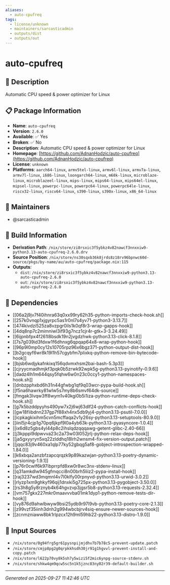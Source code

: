```yaml
---
aliases:
  - auto-cpufreq
tags:
  - license/unknown
  - maintainers/sarcasticadmin
  - outputs/dist
  - outputs/out
---
```


# auto-cpufreq

## 📝 Description

Automatic CPU speed & power optimizer for Linux

## 📋 Package Information

- **Name**: `auto-cpufreq`
- **Version**: `2.6.0`
- **Available**: ✅ Yes
- **Broken**: ✅ No
- **Description**: Automatic CPU speed & power optimizer for Linux
- **Homepage**: [https://github.com/AdnanHodzic/auto-cpufreq](https://github.com/AdnanHodzic/auto-cpufreq)
- **License**: `unknown`
- **Platforms**: `aarch64-linux`, `armv5tel-linux`, `armv6l-linux`, `armv7a-linux`, `armv7l-linux`, `i686-linux`, `loongarch64-linux`, `m68k-linux`, `microblaze-linux`, `microblazeel-linux`, `mips-linux`, `mips64-linux`, `mips64el-linux`, `mipsel-linux`, `powerpc-linux`, `powerpc64-linux`, `powerpc64le-linux`, `riscv32-linux`, `riscv64-linux`, `s390-linux`, `s390x-linux`, `x86_64-linux`
## 👥 Maintainers

- @sarcasticadmin


## 🔧 Build Information

- **Derivation Path**: `/nix/store/zi8rsxic3f5ybkz4v82nawcf3nnxxiw9-python3.13-auto-cpufreq-2.6.0.drv`
- **Source Position**: `/nix/store/ns30sqxb36k8jrds8z18rv96bpnwc60d-source/pkgs/by-name/au/auto-cpufreq/package.nix:115`
- **Outputs**:
  - `dist`:  `/nix/store/zi8rsxic3f5ybkz4v82nawcf3nnxxiw9-python3.13-auto-cpufreq-2.6.0`
  - `out`:  `/nix/store/zi8rsxic3f5ybkz4v82nawcf3nnxxiw9-python3.13-auto-cpufreq-2.6.0`

## 🔗 Dependencies

- [[06a2j9jv7f40ihnra63q0xx99ry62h35-python-imports-check-hook.sh]]
- [[257k0vnqp1xjgyrpc5as1r0nl7s4yv71-python3-3.13.7]]
- [[474kivdzi525za8vzpgr0ils1k0qf8r3-wrap-gapps-hook]]
- [[4dq8np7c2mimniwl3if93g7ncz1cjr4r-gtk+3-3.24.49]]
- [[6ijpnbfpx4f261l8bsdk19n2jvgdzhwk-python3.13-click-8.1.8]]
- [[7s7g039id3fdxw1f6dhnxg6qpqap64x8-wrap-python-hook]]
- [[96p9l0mp0cy12s10705rpz96x6bgz371-python-output-dist-hook]]
- [[b2gcqyf6wr8k19l1h57cgybfm7plixkq-python-remove-bin-bytecode-hook]]
- [[bjsb6wdjykafnkixq156qdvmxhsm2bai-bash-5.3p3]]
- [[cjryycmadhmjkf3pqk0b5zrwk92wpk5g-python3.13-pyinotify-0.9.6]]
- [[dadz4lh1m644qsy5fqhw6w0n23c0ccy1-python-namespaces-hook.sh]]
- [[dnbzpphxbd6h31n44gfwbg1qf9q03wcr-pypa-build-hook.sh]]
- [[f5na6hawrky81wlw5s7my8b6smvf64dk-source]]
- [[fmgak3lvqw3ff8wym1v40kgi0b5i1iza-python-runtime-deps-check-hook.sh]]
- [[g7k5bzddpyyhs490yw7x2j6wj63dlf24-python-catch-conflicts-hook]]
- [[gw18fiibdnn237gp7f88xh4nx5db9yj4-python3.13-psutil-7.0.0]]
- [[icpkagkixihm5cvn5mcffaqa2v1y26sy-python3.13-setuptools-80.9.0]]
- [[iinl5jr4cjp1g70pq6jkpf9l0a4yb63k-python3.13-pyasyncore-1.0.4]]
- [[ix6d8z5gbs4yl44p8c2ihslqdzqqqawg-getent-glibc-2.40-66]]
- [[j3kpppl9dpwvva23c2a73w03l052jrlj-python-relax-deps-hook]]
- [[ja5gxyyryn5xq22zlddhq18lrh2wnsm4-fix-version-output.patch]]
- [[jqqc83j9v460xa1qlp77ky52gbqg5af8-gobject-introspection-wrapped-1.84.0]]
- [[k6xbqa2anzbfzapcqrqzk9p89kazwjan-python3.13-poetry-dynamic-versioning-1.9.1]]
- [[p76r0cwlf6k97ibprrpfd8xw0r8wc3nx-stdenv-linux]]
- [[q31amkdlw945gfmqcci8n00brh5liiz2-pypa-install-hook]]
- [[raj3237wd3mqmnl4v7l0klfy00rpnyvd-python3.13-urwid-3.0.2]]
- [[rlyzp1xm9ghkyf96qij1dnxki5g725px-python3.13-pygobject-3.50.0]]
- [[rs3h8g5y8rznyb4k64hgvzvp3jgsr5b8-python3.13-requests-2.32.4]]
- [[vm757gkx227mkr0maavvvba01mk1dyp1-python-remove-tests-dir-hook]]
- [[vy876d9ahwlbwyw9bsi25ydb9r97l9vb-python3.13-poetry-core-2.1.3]]
- [[z99vzf35iinh3dnh2g994wbcbjrv4siq-ensure-newer-sources-hook]]
- [[zcnmzniaww8bk1rlpzcx12h9ml59hb22-python3.13-distro-1.9.0]]

## 📁 Input Sources

- `/nix/store/0g94frg5gr61pysnpijmjdhv7b7b78c5-prevent-update.patch`
- `/nix/store/cmjp8pg2g0qrpkkhsdh30jr91g1hgvvl-prevent-install-and-copy.patch`
- `/nix/store/l622p70vy8k5sh7y5wizi5f2mic6ynpg-source-stdenv.sh`
- `/nix/store/shkw4qm9qcw5sc5n1k5jznc83ny02r39-default-builder.sh`

---
*Generated on 2025-09-27 11:42:46 UTC*
